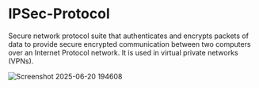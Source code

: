 # IPSec-Protocol
Secure network protocol suite that authenticates and encrypts packets of data to provide secure encrypted communication between two computers over an Internet Protocol network. It is used in virtual private networks (VPNs).

![Screenshot 2025-06-20 194608](https://github.com/user-attachments/assets/dcecdad1-9348-4c24-9709-f891d97fb82d)
